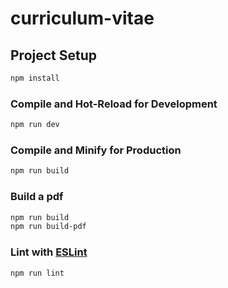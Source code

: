 # curriculum-vitae

## Project Setup

```sh
npm install
```

### Compile and Hot-Reload for Development

```sh
npm run dev
```

### Compile and Minify for Production

```sh
npm run build
```

### Build a pdf

```sh
npm run build
npm run build-pdf
```

### Lint with [ESLint](https://eslint.org/)

```sh
npm run lint
```
